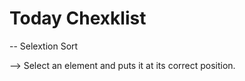 
# Today Chexklist 

-- Selextion Sort

--> Select an element and puts it at its correct position.

